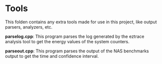 # Tools
This folden contains any extra tools made for use in this project, like output parsers, analyzers, etc.

**parselog.cpp**: This program parses the log generated by the eztrace analysis tool to get the energy values of the system counters.

**parseout.cpp**: This program parses the output of the NAS benchmarks output to get the time and confidence interval.